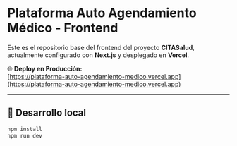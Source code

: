# Plataforma Auto Agendamiento Médico - Frontend

Este es el repositorio base del frontend del proyecto **CITASalud**, actualmente configurado con **Next.js** y desplegado en **Vercel**.

🌐 **Deploy en Producción:**  
[https://plataforma-auto-agendamiento-medico.vercel.app](https://plataforma-auto-agendamiento-medico.vercel.app)

---

## 🚀 Desarrollo local

```bash
npm install
npm run dev
